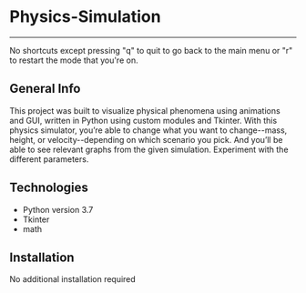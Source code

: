 # Physics-Simulation
<hr>

No shortcuts except pressing "q" to quit to go back to the main menu or "r" to
restart the mode that you're on.

## General Info
This project was built to visualize physical phenomena using animations and GUI, written in Python using custom modules and Tkinter. With this physics simulator, you’re able to change what you want to change--mass, height, or velocity--depending on which scenario you pick. And you’ll be able to see relevant graphs from the given simulation. Experiment with the different parameters.

## Technologies
* Python version 3.7
* Tkinter
* math

## Installation
No additional installation required
